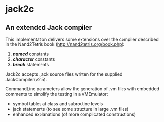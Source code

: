 # jack2c
## An extended Jack compiler

This implementation delivers some extensions over the compiler described in the
Nand2Tetris book (http://nand2tetris.org/book.php):

1. _**named**_ constants
2. _**character**_ constants
3. _**break**_ statements

Jack2c accepts .jack source files written for the supplied JackCompiler(v2.5).

CommandLine parameters allow the generation of .vm files with embedded
comments to simplify the testing in a VMEmulator:

  - symbol tables at class and subroutine levels
  - jack statements (to see some structure in large .vm files)
  - enhanced explanations (of more complicated constructions)

